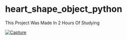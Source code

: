 # heart_shape_object_python
This Project Was Made In 2 Hours Of Studying

<a href="https://ibb.co/6BZvrJ6"><img src="https://i.ibb.co/gV7vmFs/Capture.png" alt="Capture" border="0"></a>

